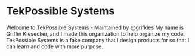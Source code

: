 # TekPossible Systems

Welcome to TekPossible Systems - Maintained by @grifkies
My name is Griffin Kiesecker, and I made this organization to help organize my code. TekPossible Systems is a fake company that I design products for so that I can learn and code with more purpose.  
